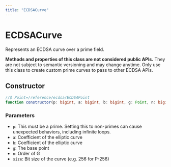 ```yaml
---
title: "ECDSACurve"
---
```


# ECDSACurve

Represents an ECDSA curve over a prime field.

**Methods and properties of this class are not considered public APIs.** They are not subject to semantic versioning and may change anytime. Only use this class to create custom prime curves to pass to other ECDSA APIs.

## Constructor

```ts
//$ Point=/reference/ecdsa/ECDSAPoint
function constructor(p: bigint, a: bigint, b: bigint, g: Point, n: bigint, size: number): this;
```

### Parameters

- `p`: This must be a prime. Setting this to non-primes can cause unexpected behaviors, including infinite loops.
- `a`: Coefficient of the elliptic curve
- `b`: Coefficient of the elliptic curve
- `g`: The base point
- `n`: Order of G
- `size`: Bit size of the curve (e.g. 256 for P-256)
